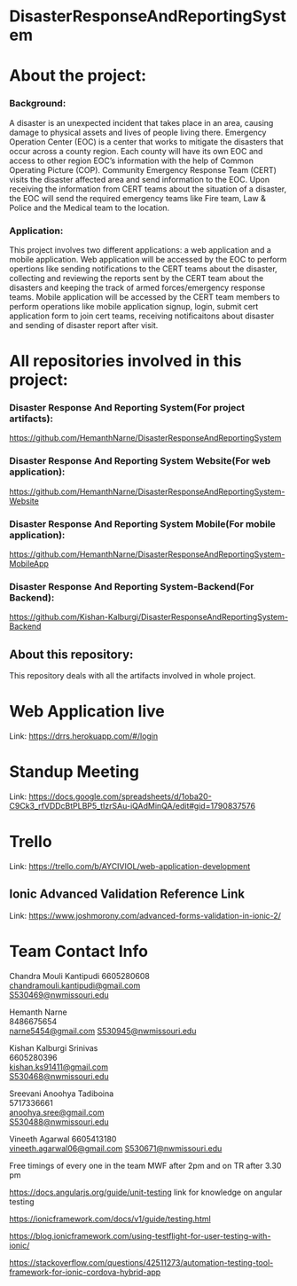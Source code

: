 # DisasterResponseAndReportingSystem

# About the project:  
### Background:  
A disaster is an unexpected incident that takes place in an area, causing damage to physical assets and lives of people living there. 
Emergency Operation Center (EOC) is a center that works to mitigate the disasters that occur across a county region. Each county will have its own EOC and access to other region EOC’s information with the help of Common Operating Picture (COP). 
Community Emergency Response Team (CERT) visits the disaster affected area and send information to the EOC. Upon receiving the information from CERT teams about the situation of a disaster, the EOC will send the required emergency teams like Fire team, Law & Police and the Medical team to the location.   
  
### Application:
This project involves two different applications: a web application and a mobile application. Web application will be accessed by the EOC to perform opertions like sending notifications to the CERT teams about the disaster, collecting and reviewing the reports sent by the CERT team about the disasters and keeping the track of armed forces/emergency response teams. Mobile application will be accessed by the CERT team members to perform operations like mobile application signup, login, submit cert application form to join cert teams, receiving notificaitons about disaster and sending of disaster report after visit.

# All repositories involved in this project:  
### Disaster Response And Reporting System(For project artifacts):  
https://github.com/HemanthNarne/DisasterResponseAndReportingSystem   

### Disaster Response And Reporting System Website(For web application):  
https://github.com/HemanthNarne/DisasterResponseAndReportingSystem-Website  

### Disaster Response And Reporting System Mobile(For mobile application):  
https://github.com/HemanthNarne/DisasterResponseAndReportingSystem-MobileApp

### Disaster Response And Reporting System-Backend(For Backend):  
https://github.com/Kishan-Kalburgi/DisasterResponseAndReportingSystem-Backend

## About this repository:
  This repository deals with all the artifacts involved in whole project. 

# Web Application live
Link: https://drrs.herokuapp.com/#/login

# Standup Meeting
Link: https://docs.google.com/spreadsheets/d/1oba20-C9Ck3_rfVDDcBtPLBP5_tIzrSAu-iQAdMinQA/edit#gid=1790837576

# Trello
Link: https://trello.com/b/AYCIVIOL/web-application-development

## Ionic Advanced Validation Reference Link
Link: https://www.joshmorony.com/advanced-forms-validation-in-ionic-2/

# Team Contact Info
Chandra Mouli Kantipudi	
6605280608	
chandramouli.kantipudi@gmail.com	
S530469@nwmissouri.edu

Hemanth Narne	
8486675654	
narne5454@gmail.com	
S530945@nwmissouri.edu

Kishan Kalburgi Srinivas	
6605280396	
kishan.ks91411@gmail.com	
S530468@nwmissouri.edu

Sreevani Anoohya Tadiboina	
5717336661	
anoohya.sree@gmail.com	
S530488@nwmissouri.edu

Vineeth Agarwal	
6605413180	
vineeth.agarwal06@gmail.com	
S530671@nwmissouri.edu

Free timings of every one in the team MWF after 2pm and on TR after 3.30 pm 

https://docs.angularjs.org/guide/unit-testing link for knowledge on angular testing 

https://ionicframework.com/docs/v1/guide/testing.html

https://blog.ionicframework.com/using-testflight-for-user-testing-with-ionic/

https://stackoverflow.com/questions/42511273/automation-testing-tool-framework-for-ionic-cordova-hybrid-app
